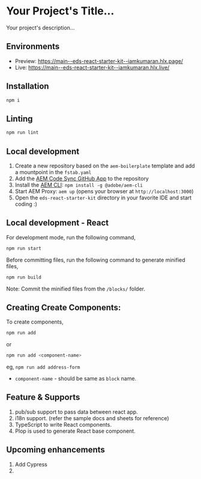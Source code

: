 # Your Project's Title...
Your project's description...

## Environments
- Preview: https://main--eds-react-starter-kit--iamkumaran.hlx.page/
- Live: https://main--eds-react-starter-kit--iamkumaran.hlx.live/

## Installation

```sh
npm i
```

## Linting

```sh
npm run lint
```

## Local development

1. Create a new repository based on the `aem-boilerplate` template and add a mountpoint in the `fstab.yaml`
1. Add the [AEM Code Sync GitHub App](https://github.com/apps/aem-code-sync) to the repository
1. Install the [AEM CLI](https://github.com/adobe/helix-cli): `npm install -g @adobe/aem-cli`
1. Start AEM Proxy: `aem up` (opens your browser at `http://localhost:3000`)
1. Open the `eds-react-starter-kit` directory in your favorite IDE and start coding :)

## Local development - React

For development mode, run the following command,
```sh
npm run start
```

Before committing files, run the following command to generate minified files,

```sh
npm run build
```

Note: Commit the minified files from the `/blocks/` folder.

## Creating Create Components:

To create components,

```sh
npm run add
```

or

```sh
npm run add <component-name>
```

eg, `npm run add address-form`


 - `component-name` - should be same as `block` name.


## Feature & Supports
1. pub/sub support to pass data between react app.
1. i18n support. (refer the sample docs and sheets for reference)
1. TypeScript to write React components.
1. Plop is used to generate React base component.

## Upcoming enhancements
1. Add Cypress
1. 
